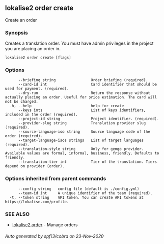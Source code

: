## lokalise2 order create

Create an order

### Synopsis

Creates a translation order. You must have admin privileges in the project you are placing an order in.

```
lokalise2 order create [flags]
```

### Options

```
      --briefing string                Order briefing (required).
      --card-id int                    Card identifier that should be used for payment. (required).
      --dry-run                        Return the response without actually placing an order. Useful for price estimation. The card will not be charged.
  -h, --help                           help for create
      --keys ints                      List of keys identifiers, included in the order (required).
      --project-id string              Project identifier. (required).
      --provider-slug string           Translation provider slug (required).
      --source-language-iso string     Source language code of the order (required).
      --target-language-isos strings   List of target languages (required).
      --translation-style string       Only for gengo provider. Available values are formal, informal, business, friendly. Defaults to friendly.
      --translation-tier int           Tier of the translation. Tiers depend on provider (order).
```

### Options inherited from parent commands

```
      --config string   config file (default is ./config.yml)
      --team-id int     A unique identifier of the team (required).
  -t, --token string    API token. You can create API tokens at https://lokalise.com/profile.
```

### SEE ALSO

* [lokalise2 order](lokalise2_order.md)	 - Manage orders

###### Auto generated by spf13/cobra on 23-Nov-2020
